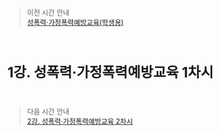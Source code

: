 > 이전 시간 안내  
> [성폭력·가정폭력예방교육(학생용)](./Sexual_Violence_Family_Violence_Prevention_Education4Students.md)  

<br>

# 1강. 성폭력·가정폭력예방교육 1차시  

<br>

> 다음 시간 안내  
> [2강. 성폭력·가정폭력예방교육 2차시](./02_Sexual_Violence_Family_Violence_Prevention_Education2.md)  